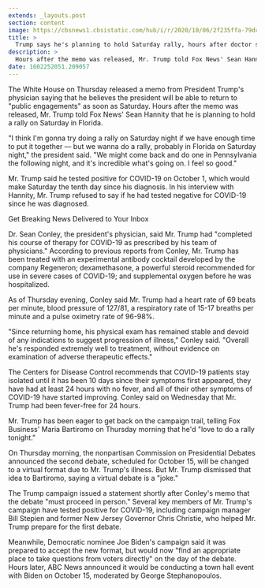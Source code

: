 ```yaml
--- 
extends: _layouts.post 
section: content 
image: https://cbsnews1.cbsistatic.com/hub/i/r/2020/10/06/2f235ffa-79dc-488e-a8b6-a9505ed3c914/thumbnail/1200x630/9affe212b33034f25b011672f9fd801f/cbsn-fusion-covid-19-president-trump-current-health-condition-doctor-james-hamblin-thumbnail-560680-640x360.jpg 
title: > 
  Trump says he's planning to hold Saturday rally, hours after doctor says that's the day he can likely "return to public engagements" 
description: > 
  Hours after the memo was released, Mr. Trump told Fox News' Sean Hannity that he is planning to hold a rally on Saturday in Florida.Mr. Trump said he tested positive for COVID-19 on October 1, which would make Saturday the tenth day since his diagnosis.In his interview with Hannity, Mr. Trump refused to say if he had tested negative for COVID-19 since he was diagnosed.Conley said on Wednesday that Mr. Trump had been fever-free for 24 hours.The Trump campaign issued a statement shortly after Conley's memo that the debate "must proceed in person." 
date: 1602252051.209057 
--- 
```

The White House on Thursday released a memo from President Trump's physician saying that he believes the president will be able to return to "public engagements" as soon as Saturday. Hours after the memo was released, Mr. Trump told Fox News' Sean Hannity that he is planning to hold a rally on Saturday in Florida.

"I think I'm gonna try doing a rally on Saturday night if we have enough time to put it together — but we wanna do a rally, probably in Florida on Saturday night," the president said. "We might come back and do one in Pennsylvania the following night, and it's incredible what's going on. I feel so good."

Mr. Trump said he tested positive for COVID-19 on October 1, which would make Saturday the tenth day since his diagnosis. In his interview with Hannity, Mr. Trump refused to say if he had tested negative for COVID-19 since he was diagnosed.

Get Breaking News Delivered to Your Inbox

Dr. Sean Conley, the president's physician, said Mr. Trump had "completed his course of therapy for COVID-19 as prescribed by his team of physicians." According to previous reports from Conley, Mr. Trump has been treated with an experimental antibody cocktail developed by the company Regeneron; dexamethasone, a powerful steroid recommended for use in severe cases of COVID-19; and supplemental oxygen before he was hospitalized.

As of Thursday evening, Conley said Mr. Trump had a heart rate of 69 beats per minute, blood pressure of 127/81, a respiratory rate of 15-17 breaths per minute and a pulse oximetry rate of 96-98%.

"Since returning home, his physical exam has remained stable and devoid of any indications to suggest progression of illness," Conley said. "Overall he's responded extremely well to treatment, without evidence on examination of adverse therapeutic effects."

The Centers for Disease Control recommends that COVID-19 patients stay isolated until it has been 10 days since their symptoms first appeared, they have had at least 24 hours with no fever, and all of their other symptoms of COVID-19 have started improving. Conley said on Wednesday that Mr. Trump had been fever-free for 24 hours.

Mr. Trump has been eager to get back on the campaign trail, telling Fox Business' Maria Bartiromo on Thursday morning that he'd "love to do a rally tonight."

On Thursday morning, the nonpartisan Commission on Presidential Debates announced the second debate, scheduled for October 15, will be changed to a virtual format due to Mr. Trump's illness. But Mr. Trump dismissed that idea to Bartiromo, saying a virtual debate is a "joke."

The Trump campaign issued a statement shortly after Conley's memo that the debate "must proceed in person." Several key members of Mr. Trump's campaign have tested positive for COVID-19, including campaign manager Bill Stepien and former New Jersey Governor Chris Christie, who helped Mr. Trump prepare for the first debate.

Meanwhile, Democratic nominee Joe Biden's campaign said it was prepared to accept the new format, but would now "find an appropriate place to take questions from voters directly" on the day of the debate. Hours later, ABC News announced it would be conducting a town hall event with Biden on October 15, moderated by George Stephanopoulos.